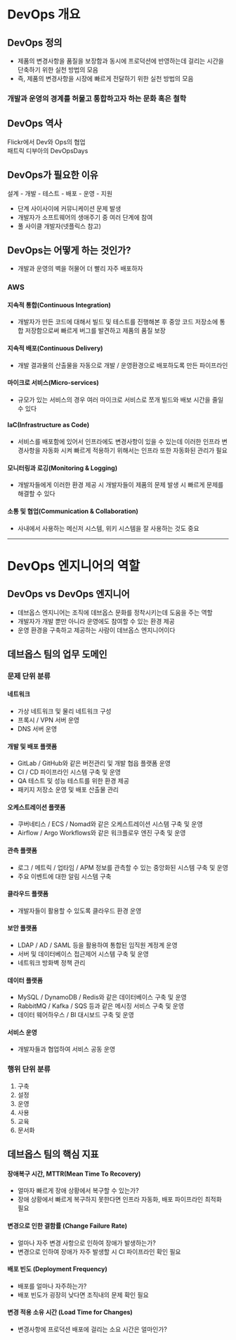 # DevOps 개요

## DevOps 정의
- 제품의 변경사항을 품질을 보장함과 동시에 프로덕션에 반영하는데 걸리는 시간을 단축하기 위한 실천 방법의 모음
- 즉, 제품의 변경사항을 시장에 빠르게 전달하기 위한 실천 방법의 모음

### 개발과 운영의 경계를 허물고 통합하고자 하는 문화 혹은 철학

## DevOps 역사
Flickr에서 Dev와 Ops의 협업  
패트릭 디부아의 DevOpsDays

## DevOps가 필요한 이유
설계 - 개발 - 테스트 - 배포 - 운영 - 지원
- 단계 사이사이에 커뮤니케이션 문제 발생
- 개발자가 소프트웨어의 생애주기 중 여러 단계에 참여
- 풀 사이클 개발자(넷플릭스 참고)

## DevOps는 어떻게 하는 것인가?
- 개발과 운영의 벽을 허물어 더 빨리 자주 배포하자
### AWS
#### 지속적 통합(Continuous Integration)
- 개발자가 만든 코드에 대해서 빌드 및 테스트를 진행해본 후 중앙 코드 저장소에 통합 저장함으로써 빠르게 버그를 발견하고 제품의 품질 보장  
#### 지속적 배포(Continuous Delivery)
- 개발 결과물의 산출물을 자동으로 개발 / 운영환경으로 배포하도록 만든 파이프라인  
#### 마이크로 서비스(Micro-services)
- 규모가 있는 서비스의 경우 여러 마이크로 서비스로 쪼개 빌드와 배보 시간을 줄일 수 있다  
#### IaC(Infrastructure as Code)
- 서비스를 배포함에 있어서 인프라에도 변경사항이 있을 수 있는데 이러한 인프라 변경사항을 자동화 시켜 빠르게 적용하기 위해서는 인프라 또한 자동화된 관리가 필요  
#### 모니터링과 로깅(Monitoring & Logging)
- 개발자들에게 이러한 환경 제공 시 개발자들이 제품의 문제 발생 시 빠르게 문제를 해결할 수 있다  
#### 소통 및 협업(Communication & Collaboration)
- 사내에서 사용하는 메신저 시스템, 위키 시스템을 잘 사용하는 것도 중요  

---

# DevOps 엔지니어의 역할

## DevOps vs DevOps 엔지니어
- 데브옵스 엔지니어는 조직에 데브옵스 문화를 정착시키는데 도움을 주는 역할  
- 개발자가 개발 뿐만 아니라 운영에도 참여할 수 있는 환경 제공  
- 운영 환경을 구축하고 제공하는 사람이 데브옵스 엔지니어이다  

## 데브옵스 팀의 업무 도메인
### 문제 단위 분류
#### 네트워크
- 가상 네트워크 및 물리 네트워크 구성
- 프록시 / VPN 서버 운영
- DNS 서버 운영
#### 개발 및 배포 플랫폼
- GitLab / GitHub와 같은 버전관리 및 개발 협읍 플랫폼 운영
- CI / CD 파이프라인 시스템 구축 및 운영
- QA 테스트 및 성능 테스트를 위한 환경 제공
- 패키지 저장소 운영 및 배포 산출물 관리
#### 오케스트레이션 플랫폼
- 쿠버네티스 / ECS / Nomad와 같은 오케스트레이션 시스템 구축 및 운영
- Airflow / Argo Workflows와 같은 워크플로우 엔진 구축 및 운영
#### 관측 플랫폼
- 로그 / 메트릭 / 업타임 / APM 정보를 관측할 수 있는 중앙화된 시스템 구축 및 운영
- 주요 이벤트에 대한 알림 시스템 구축
#### 클라우드 플랫폼
- 개발자들이 활용할 수 있도록 클라우드 환경 운영
#### 보안 플랫폼
- LDAP / AD / SAML 등을 활용하여 통합된 임직원 계정계 운영
- 서버 및 데이터베이스 접근제어 시스템 구축 및 운영
- 네트워크 방화벽 정책 관리
#### 데이터 플랫폼
- MySQL / DynamoDB / Redis와 같은 데이터베이스 구축 및 운영
- RabbitMQ / Kafka / SQS 등과 같은 메시징 서비스 구축 및 운영
- 데이터 웨어하우스 / BI 대시보드 구축 및 운영
#### 서비스 운영
- 개발자들과 협업하여 서비스 공동 운영  
### 행위 단위 분류
1. 구축
1. 설정
1. 운영
1. 사용
1. 교육
1. 문서화

## 데브옵스 팀의 핵심 지표
#### 장애복구 시간, MTTR(Mean Time To Recovery)
- 얼마자 빠르게 장애 상황에서 복구할 수 있는가?
- 장애 상황에서 빠르게 복구하지 못한다면 인프라 자동화, 배포 파이프라인 최적화 필요
#### 변경으로 인한 결함률 (Change Failure Rate)
- 얼마나 자주 변경 사항으로 인하여 장애가 발생하는가?
- 변경으로 인하여 장애가 자주 발생할 시 CI 파이프라인 확인 필요
#### 배포 빈도 (Deployment Frequency)
- 배포를 얼마나 자주하는가?
- 배포 빈도가 굉장히 낮다면 조직내의 문제 확인 필요
#### 변경 적용 소유 시간 (Load Time for Changes)
- 변경사항에 프로덕션 배포에 걸리는 소요 시간은 얼마인가?
